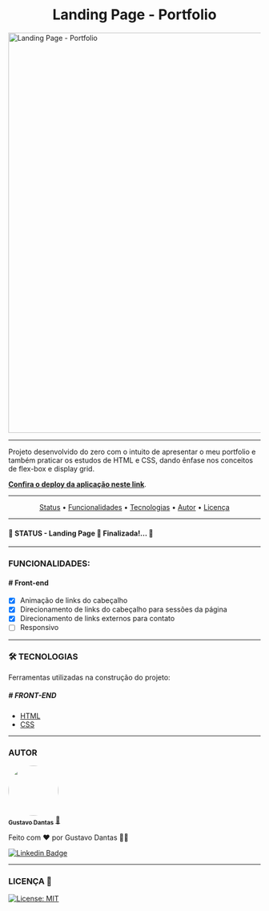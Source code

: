 <h1 align="center"> Landing Page - Portfolio</h1>

<img src="/" alt="Landing Page - Portfolio" height="800px">

---

Projeto desenvolvido do zero com o intuito de apresentar o meu portfolio e também praticar os estudos de HTML e CSS, dando ênfase nos conceitos de flex-box e display grid.

**[Confira o deploy da aplicação neste link](https://gustavomarim.github.io/portfolio-gustavo-dantas/)**.

---

<p align="center">
 <a href="#status">Status</a> •
 <a href="#funcionalidades">Funcionalidades</a> • 
 <a href="#tecnologias">Tecnologias</a> • 
 <a href="#autor">Autor</a> •
 <a href="#licença">Licença</a> 
</p>

---

<h4 id="status">🚧 STATUS - Landing Page 🚀 Finalizada!... 🚀</h4>

---

<h3 id="funcionalidades"> FUNCIONALIDADES:</h3>

#### # Front-end

- [x] Animação de links do cabeçalho
- [x] Direcionamento de links do cabeçalho para sessões da página
- [x] Direcionamento de links externos para contato
- [ ] Responsivo
      <br>

---

<h3 id="tecnologias"> 🛠 TECNOLOGIAS </h3>

Ferramentas utilizadas na construção do projeto:
<br>

##### # FRONT-END

- [HTML](https://developer.mozilla.org/pt-BR/docs/Web/HTML)<br>
- [CSS](https://developer.mozilla.org/pt-BR/docs/Web/CSS)<br>

---

<h3 id="autor">AUTOR</h3>

<a href="https://github.com/gustavomarim">
 <img style="border-radius: 50%;" src="https://avatars.githubusercontent.com/u/66189039?s=400&u=491817b0d3a8d48be60c450631a950c9d49154b2&v=4" width="100px;" alt=""/>
 <br />
 <sub><b>Gustavo Dantas</b></sub></a> <a href="https://github.com/gustavomarim" title="GitHub">🚀</a>

Feito com ❤️ por Gustavo Dantas 👋🏽

[![Linkedin Badge](https://img.shields.io/badge/-LinkedIn-blue?style=flat-square&logo=Linkedin&logoColor=white&link=https://www.linkedin.com/in/gustavodantasmarim/)](https://www.linkedin.com/in/gustavodantasmarim/)

---

<h3 id="licença">LICENÇA 📄</h3>

[![License: MIT](https://img.shields.io/badge/License-MIT-green.svg)](https://github.com/gustavomarim/portfolio-gustavo-dantas/blob/main/LICENSE)
